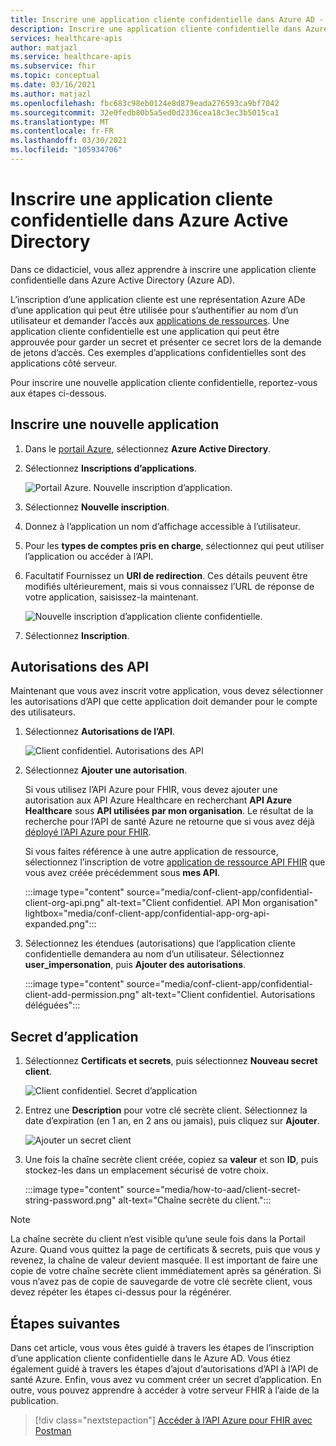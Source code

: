 ```yaml
---
title: Inscrire une application cliente confidentielle dans Azure AD - API Azure pour FHIR
description: Inscrire une application cliente confidentielle dans Azure Active Directory qui s’authentifie au nom d’un utilisateur et demande l’accès aux applications de ressources.
services: healthcare-apis
author: matjazl
ms.service: healthcare-apis
ms.subservice: fhir
ms.topic: conceptual
ms.date: 03/16/2021
ms.author: matjazl
ms.openlocfilehash: fbc683c98eb0124e8d879eada276593ca9bf7042
ms.sourcegitcommit: 32e0fedb80b5a5ed0d2336cea18c3ec3b5015ca1
ms.translationtype: MT
ms.contentlocale: fr-FR
ms.lasthandoff: 03/30/2021
ms.locfileid: "105934706"
---
```

# <a name="register-a-confidential-client-application-in-azure-active-directory"></a>Inscrire une application cliente confidentielle dans Azure Active Directory

Dans ce didacticiel, vous allez apprendre à inscrire une application cliente confidentielle dans Azure Active Directory (Azure AD).  

L’inscription d’une application cliente est une représentation Azure ADe d’une application qui peut être utilisée pour s’authentifier au nom d’un utilisateur et demander l’accès aux [applications de ressources](register-resource-azure-ad-client-app.md). Une application cliente confidentielle est une application qui peut être approuvée pour garder un secret et présenter ce secret lors de la demande de jetons d’accès. Ces exemples d’applications confidentielles sont des applications côté serveur. 

Pour inscrire une nouvelle application cliente confidentielle, reportez-vous aux étapes ci-dessous. 

## <a name="register-a-new-application"></a>Inscrire une nouvelle application

1. Dans le [portail Azure](https://portal.azure.com), sélectionnez **Azure Active Directory**.

1. Sélectionnez **Inscriptions d’applications**. 

    ![Portail Azure. Nouvelle inscription d’application.](media/how-to-aad/portal-aad-new-app-registration.png)

1. Sélectionnez **Nouvelle inscription**.

1. Donnez à l’application un nom d’affichage accessible à l’utilisateur.

1. Pour les **types de comptes pris en charge**, sélectionnez qui peut utiliser l’application ou accéder à l’API.

1. Facultatif Fournissez un **URI de redirection**. Ces détails peuvent être modifiés ultérieurement, mais si vous connaissez l’URL de réponse de votre application, saisissez-la maintenant.

    ![Nouvelle inscription d’application cliente confidentielle.](media/how-to-aad/portal-aad-register-new-app-registration-CONF-CLIENT.png)

1. Sélectionnez **Inscription**.

## <a name="api-permissions"></a>Autorisations des API

Maintenant que vous avez inscrit votre application, vous devez sélectionner les autorisations d’API que cette application doit demander pour le compte des utilisateurs.

1. Sélectionnez **Autorisations de l’API**.

    ![Client confidentiel. Autorisations des API](media/how-to-aad/portal-aad-register-new-app-registration-CONF-CLIENT-API-Permissions.png)

1. Sélectionnez **Ajouter une autorisation**.

    Si vous utilisez l’API Azure pour FHIR, vous devez ajouter une autorisation aux API Azure Healthcare en recherchant **API Azure Healthcare** sous **API utilisées par mon organisation**. Le résultat de la recherche pour l’API de santé Azure ne retourne que si vous avez déjà [déployé l’API Azure pour FHIR](fhir-paas-powershell-quickstart.md).

    Si vous faites référence à une autre application de ressource, sélectionnez l’inscription de votre [application de ressource API FHIR](register-resource-azure-ad-client-app.md) que vous avez créée précédemment sous **mes API**.


    :::image type="content" source="media/conf-client-app/confidential-client-org-api.png" alt-text="Client confidentiel. API Mon organisation" lightbox="media/conf-client-app/confidential-app-org-api-expanded.png":::
    

1. Sélectionnez les étendues (autorisations) que l’application cliente confidentielle demandera au nom d’un utilisateur. Sélectionnez **user_impersonation**, puis **Ajouter des autorisations**.

    :::image type="content" source="media/conf-client-app/confidential-client-add-permission.png" alt-text="Client confidentiel. Autorisations déléguées":::


## <a name="application-secret"></a>Secret d’application

1. Sélectionnez **Certificats et secrets**, puis sélectionnez **Nouveau secret client**. 

    ![Client confidentiel. Secret d’application](media/how-to-aad/portal-aad-register-new-app-registration-CONF-CLIENT-SECRET.png)

1. Entrez une **Description** pour votre clé secrète client. Sélectionnez la date d’expiration (en 1 an, en 2 ans ou jamais), puis cliquez sur **Ajouter**.

   ![Ajouter un secret client](media/how-to-aad/add-a-client-secret.png)

1. Une fois la chaîne secrète client créée, copiez sa **valeur** et son **ID**, puis stockez-les dans un emplacement sécurisé de votre choix.

   :::image type="content" source="media/how-to-aad/client-secret-string-password.png" alt-text="Chaîne secrète du client."::: 

> [!NOTE]
>La chaîne secrète du client n’est visible qu’une seule fois dans la Portail Azure. Quand vous quittez la page de certificats & secrets, puis que vous y revenez, la chaîne de valeur devient masquée. Il est important de faire une copie de votre chaîne secrète client immédiatement après sa génération. Si vous n’avez pas de copie de sauvegarde de votre clé secrète client, vous devez répéter les étapes ci-dessus pour la régénérer.
 
## <a name="next-steps"></a>Étapes suivantes

Dans cet article, vous vous êtes guidé à travers les étapes de l’inscription d’une application cliente confidentielle dans le Azure AD. Vous étiez également guidé à travers les étapes d’ajout d’autorisations d’API à l’API de santé Azure. Enfin, vous avez vu comment créer un secret d’application. En outre, vous pouvez apprendre à accéder à votre serveur FHIR à l’aide de la publication.
 
>[!div class="nextstepaction"]
>[Accéder à l’API Azure pour FHIR avec Postman](access-fhir-postman-tutorial.md)
